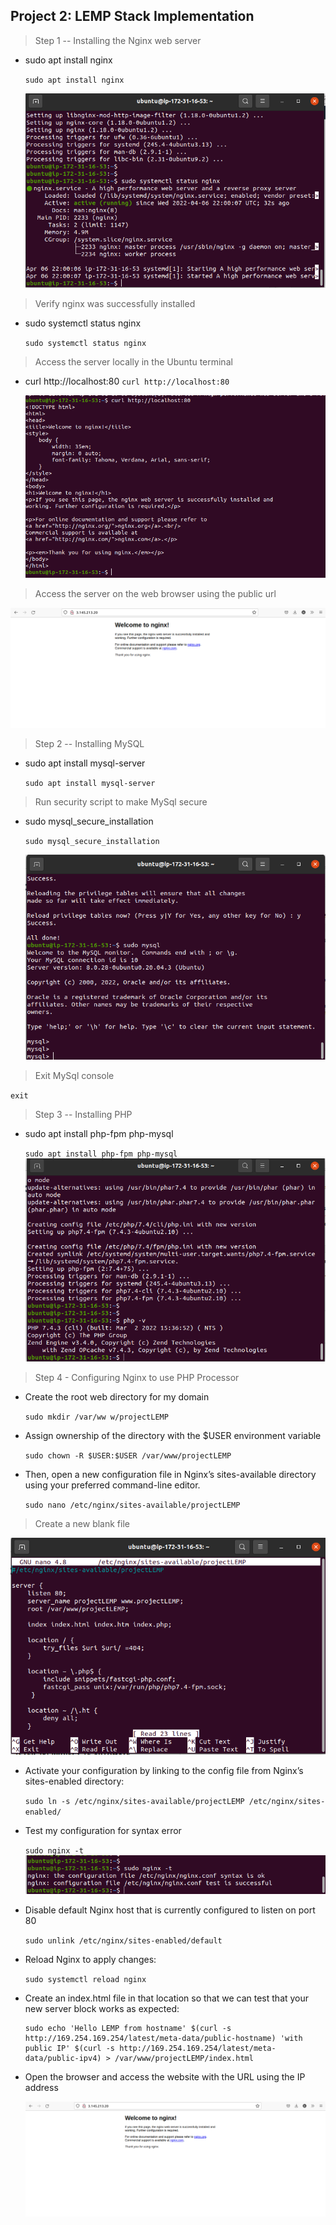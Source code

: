 ## Project 2: LEMP Stack Implementation

> Step 1 -- Installing the Nginx web server

- sudo apt install nginx

  `sudo apt install nginx`

  ![Image](images/project-2/active-nginx-server.png)

> Verify nginx was successfully installed

- sudo systemctl status nginx

  `sudo systemctl status nginx`

> Access the server locally in the Ubuntu terminal

- curl http://localhost:80
  `curl http://localhost:80`

  ![Image](images/project-2/terminal-view-of-server.png)

> Access the server on the web browser using the public url

![Image](images/project-2/browser-of-server.png)

> Step 2 -- Installing MySQL

- sudo apt install mysql-server

  `sudo apt install mysql-server`

> Run security script to make MySql secure

- sudo mysql_secure_installation

  `sudo mysql_secure_installation`

  ![Image](images/project-2/mysql-working.png)

> Exit MySql console

`exit`

> Step 3 -- Installing PHP

- sudo apt install php-fpm php-mysql

  `sudo apt install php-fpm php-mysql`
  ![Image](images/project-2/installed-php.png)

> Step 4 - Configuring Nginx to use PHP Processor

- Create the root web directory for my domain

  `sudo mkdir /var/ww w/projectLEMP`

- Assign ownership of the directory with the $USER environment variable

  `sudo chown -R $USER:$USER /var/www/projectLEMP`

- Then, open a new configuration file in Nginx’s sites-available directory using your preferred command-line editor.

  `sudo nano /etc/nginx/sites-available/projectLEMP`

> Create a new blank file

![image](images/project-2/config-file.png)

- Activate your configuration by linking to the config file from Nginx’s sites-enabled directory:

  `sudo ln -s /etc/nginx/sites-available/projectLEMP /etc/nginx/sites-enabled/`

- Test my configuration for syntax error

  `sudo nginx -t`
  ![image](images/project-2/config-worked.png)

- Disable default Nginx host that is currently configured to listen on port 80

  `sudo unlink /etc/nginx/sites-enabled/default`

- Reload Nginx to apply changes:

  `sudo systemctl reload nginx`

- Create an index.html file in that location so that we can test that your new server block works as expected:

  ```
  sudo echo 'Hello LEMP from hostname' $(curl -s http://169.254.169.254/latest/meta-data/public-hostname) 'with public IP' $(curl -s http://169.254.169.254/latest/meta-data/public-ipv4) > /var/www/projectLEMP/index.html

  ```

- Open the browser and access the website with the URL using the IP address

  ![image](images/project-2/browser-of-server.png)
